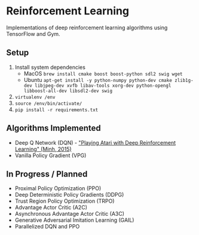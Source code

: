 # Reinforcement Learning

Implementations of deep reinforcement learning algorithms using TensorFlow and Gym.

## Setup

1. Install system dependencies
    - MacOS `brew install cmake boost boost-python sdl2 swig wget`
    - Ubuntu `apt-get install -y python-numpy python-dev cmake zlib1g-dev libjpeg-dev xvfb libav-tools xorg-dev python-opengl libboost-all-dev libsdl2-dev swig`
2. `virtualenv /env`
3. `source /env/bin/activate/`
4. `pip install -r requirements.txt`

## Algorithms Implemented

* Deep Q Network (DQN) - ["Playing Atari with Deep Reinforcement Learning" (Minh, 2015)](https://www.cs.toronto.edu/~vmnih/docs/dqn.pdf)
* Vanilla Policy Gradient (VPG)

## In Progress / Planned

* Proximal Policy Optimization (PPO)
* Deep Deterministic Policy Gradients (DDPG)
* Trust Region Policy Optimization (TRPO)
* Advantage Actor Critic (A2C)
* Asynchronous Advantage Actor Critic (A3C)
* Generative Adversarial Imitation Learning (GAIL)
* Parallelized DQN and PPO

